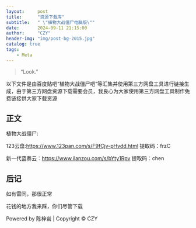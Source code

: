 ```yaml
---
layout:     post
title:      "资源下载库"
subtitle:   " \"植物大战僵尸电脑版\""
date:       2024-09-11 21:15:00
author:     "CZY"
header-img: "img/post-bg-2015.jpg"
catalog: true
tags:
    - Meta
---
```


> “Look.”


以下文件是由百度贴吧“植物大战僵尸吧”等汇集并使用第三方网盘工具进行链接生成，由于第三方网盘资源下载需要会员，我良心为大家使用第三方网盘工具制作免费链接供大家下载资源


## 正文
植物大战僵尸: 

123云盘:https://www.123pan.com/s/F9fCjv-pHvdd.html  提取码：frzC

新一代蓝奏云：https://www.ilanzou.com/s/bYty1Rpv 提取码：chen

## 后记

如有雷同，那很正常

花钱的地方我来踩，你们尽管下载

Powered by 陈梓岩 | Copyright © CZY

